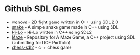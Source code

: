 # Github SDL Games

- [wenova](https://github.com/LManaslu/wenova) - 2D fight game written in C++ using SDL 2.0
- [snake](https://github.com/jcalvarezj/snake) - A simple snake game made in C++ using SDL
- [Hi-Lo](https://github.com/JankoDedic/Hi-Lo) - Hi-Lo written in C++ using SDL2
- [Maze](https://github.com/ukdv12/A-Maze-Game) - Repository for A Maze Game, a C++ project using SDL (submitting for UCF Portfolio)
- [chess-sdl2](https://github.com/leo-motta/chess-sdl2) - c++ chess game
